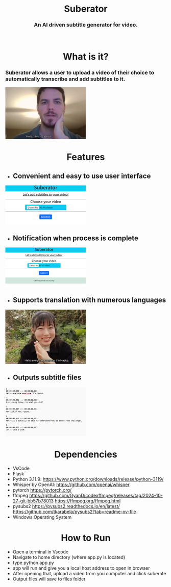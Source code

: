  <h1 align="center">Suberator</h1>
<h3 align="center">An AI driven subtitle generator for video.</h3>
</br>


<h1 align="center"> What is it?</h1>
<h3>Suberator allows a user to upload a video of their choice to automatically transcribe and add subtitles to it. </h3>

<img src="readMe/demo.png" width="50%" align="center">

</br>

<h1 align="center"> Features</h1>

- <h2>Convenient and easy to use user interface</h2>
  
<img src="readMe/suberatorhomepage.png" width="50%" align="center">

- <h2>Notification when process is complete</h2>

<img src="readMe/suberatordone.png" width="50%" align="center">

- <h2>Supports translation with numerous languages</h2>

<img src="readMe/japanese.png" width="50%" align="center">

- <h2>Outputs subtitle files</h2>

<img src="readMe/subtitles.png" width="50%" align="center">


<h1 align="center"> Dependencies</h1>

  - VsCode
  - Flask
  - Python 3.11.9: https://www.python.org/downloads/release/python-3119/
  - Whisper by OpenAI: https://github.com/openai/whisper
  - pytorch https://pytorch.org/
  - ffmpeg https://github.com/GyanD/codexffmpeg/releases/tag/2024-10-27-git-bb57b78013
	  https://ffmpeg.org/ffmpeg.html
  - pysubs2 https://pysubs2.readthedocs.io/en/latest/
	  https://github.com/tkarabela/pysubs2?tab=readme-ov-file
  - Windows Operating System

<h1 align="center"> How to Run</h1>

  - Open a terminal in Vscode
  - Navigate to home directory (where app.py is located)
  - type python app.py
  - app will run and give you a local host address to open in browser
  - After opening that, upload a video from you computer and click suberate
  - Output files will save to files folder


